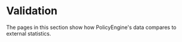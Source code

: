 # Validation

The pages in this section show how PolicyEngine's data compares to external statistics.
